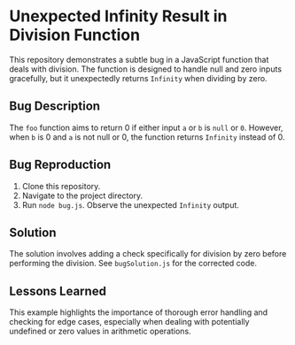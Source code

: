 # Unexpected Infinity Result in Division Function

This repository demonstrates a subtle bug in a JavaScript function that deals with division.  The function is designed to handle null and zero inputs gracefully, but it unexpectedly returns `Infinity` when dividing by zero.

## Bug Description

The `foo` function aims to return 0 if either input `a` or `b` is `null` or `0`. However, when `b` is 0 and `a` is not null or 0, the function returns `Infinity` instead of 0.

## Bug Reproduction

1. Clone this repository.
2. Navigate to the project directory.
3. Run `node bug.js`.  Observe the unexpected `Infinity` output.

## Solution

The solution involves adding a check specifically for division by zero before performing the division.  See `bugSolution.js` for the corrected code.

## Lessons Learned

This example highlights the importance of thorough error handling and checking for edge cases, especially when dealing with potentially undefined or zero values in arithmetic operations.